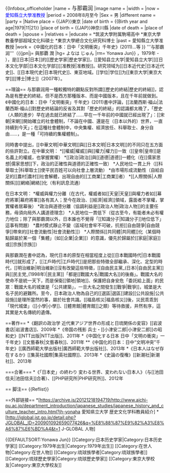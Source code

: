 {{Infobox_officeholder
|name = <span style="font-size:larger;">与那霸润</span>
|image name =
|width = 
|now = <span style="color: blue;">愛知縣立大學准教授</span>
|period = 2008年8月至今 
|Sex = 男
|different name =
|party = 
|Native place = {{JAP}}東京
|date of birth = {{Birth year and age|1979|11|21}}
|place of birth = {{JAP}}神奈川縣
|date of death = 
|place of death = 
|spouse = 
|relatives = 
|educate = 
*筑波大學附属駒場高中
*東京大學教養學部超域文化科碩士
*東京大學總合文化研究科博士
|past = 愛知縣立大學准教授
|work =《中國化的日本：日中「文明衝突」千年史》(2011)...等
}}
'''与那霸润'''（{{jpn|j= 與那覇 潤 |hg= よなは じゅん |rm= Yonawa Jun}} ，1979年 - ），是[[日本|日本]]的[[歷史学家|歷史学家]]，[[愛知县立大学|愛知县立大学]][[日本文化学部|日本文化学部]][[准教授|准教授]]。研究领域为[[日本近代史|日本近代史]]、[[日本現代史|日本現代史]]、東亚地域。[[学位|学位]]为[[東京大学|東京大学]][[博士|博士]]（2007年）。

==理論==
与那霸润用一種較獨特的觀點反對所謂[[歷史的終結|歷史的終結]]，認為是有歷史的終結，但不是西方那種版本、而是中國版本，且在千年前就做到。《中國化的日本：日中「文明衝突」千年史》(2011)書中評論，[[法蘭西斯·福山|法蘭西斯·福山]]對歷史終結論的反省及其對「歷史的終結」的認識都太晚了，「歷史（人類的進步）早在過去就已終結了……早在一千年前的中國就已經出現了」：[[宋朝|宋朝]]開始確立的社會體制，「不論在中國、還是在（日本以外的）世界，一直持續到今天」；在這種社會體制中，中央集權、經濟放任、科舉取士、身分自由……，是一種「可持續的集權體制」。


同時書中提出，[[中華文明|中華文明]]與[[日本文明|日本文明]]的不同只在五方面的些許對立。在中華文明：
*[[權威|權威]]與[[權力|權力]]一致（[[皇帝|皇帝]]是名義上的權威，也掌握實權）
*[[政治|政治]]與[[道德|道德]]一體化（在[[儒家思想|儒家思想]]下，政治的正確性與道德的正確性一致）
*人民地位一貫上升（[[科舉取士|科舉取士]]使平民百姓可以向社會上層流動）
*由市場形成流動性（自給自足的[[農村|農村]]社會解體，出現自由的[[工商業|工商業]]者）
*[[人際關係|人際關係]][[網絡|網絡]]化（有利訊息流通）

在日本文明：
*權威與權力分離（在古代，權威者如[[天皇|天皇]]與權力者如[[幕府將軍|幕府將軍]]各有其人；至今在政治、[[經濟|經濟]]領域，露面者不掌權，掌實權者居幕後）
*政治與道德分離（協調利益是[[政治人物|政治人物]]的主要任務，毋須向局外人講道德理念）
*人民地位一貫低下（從古至今，有能者未必有權力地位；除了與那霸潤以外，日本誰也不覺得「[[知識分子|知識分子]]地位低下」這事有問題）
*農村模式靜止不變（區域社會牢不可破，抗拒[[自由競爭|自由競爭]]帶來的[[社會流動性|社會流動性]]）
*人際關係[[共同體|共同體]]化（某個時點歸屬於某一個「集體」〔如[[企業|企業]]〕的意識，優先於歸屬於[[家庭|家庭]]或[[宗族|宗族]]）

與那霸潤在書中認為，現代日本的原型在相當程度上從[[日本戰國時代|日本戰國時代]]就形成了，[[江戶時代|江戶時代]]是把那些特徵全部繼承、深化、定型的時代，[[明治維新|明治維新]]沒有改變這些特徵，[[自由民主黨_(日本)|自由民主黨]]與[[民主党_(1998年)|民主黨]]「都是[[戰國大名|戰國大名]]的後裔」。戰國大名的使命不是統一天下，而是保衛[[領地|領地]]、保護把自身安危「委託給上面」的民眾：戰國大名的城堡是「公共建築」，一旦大名之間發生[[戰爭|戰爭]]，城堡是大名子民的避難所。至今，日本政治人物為自己的[[選區|選區]]建設[[公共設施|公共設施]]是理所當然的事，屬於社會共識。[[福島核災|福島核災]]後，災民乖乖到「現代城堡」（[[小學|小學]]、[[體育館|體育館]]之類）等待救援，井然有序，這其實是大名傳統的遺傳。

==著作==
*《翻訳の政治学 近代東アジア世界の形成と日琉関係の変容》[[岩波書店|岩波書店]]、2009年
*《帝国の残影 兵士・[[小津安二郎|小津安二郎]]の昭和史》[[NTT出版|NTT出版]]、2011年
*《中国化する日本 日中「文明の衝突」一千年史》[[文藝春秋|文藝春秋]]、2011年
**《中国化的日本：日中“文明冲突”千年史》[[廣西師範大學出版社|廣西師範大學出版社]]、2013年
*《日本人はなぜ存在するか》[[集英社國際|集英社國際]]、2013年
*《史論の復権》[[新潮社|新潮社]]、2013年

===合著===
*《「日本史」の終わり 変わる世界、変われない日本人》（与[[池田信夫|池田信夫]]合著）、[[PHP研究所|PHP研究所]]、2012年

== 脚注==
{{Reflist}}

==外部链接==
*[https://archive.is/20121218194719/http://www.aichi-pu.ac.jp/department_introduction/japanese_studies/japanese_history_and_culture_teacher_intro.html?jh-yonaha 愛知県立大学 歴史文化学科教員紹介]
*[http://jglobal.jst.go.jp/detail.php?JGLOBAL_ID=200901092659077426&q=%E8%88%87%E9%82%A3%E8%A6%87%E6%BD%A4&t=1 J-GLOBAL 人物]

{{DEFAULTSORT:Yonawa Jun}}
[[Category:日本历史学家|Category:日本历史学家]]
[[Category:1979年出生|Category:1979年出生]]
[[Category:在世人物|Category:在世人物]]
[[Category:琉球族學者|Category:琉球族學者]]
[[Category:琉球歷史學家|Category:琉球歷史學家]]
[[Category:東京大學校友|Category:東京大學校友]]